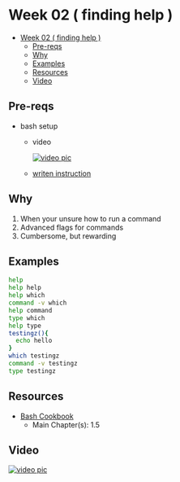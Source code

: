 # Week 02 ( finding help )

- [Week 02 ( finding help )](#week-02--finding-help-)
  - [Pre-reqs](#pre-reqs)
  - [Why](#why)
  - [Examples](#examples)
  - [Resources](#resources)
  - [Video](#video)

## Pre-reqs

- bash setup
  - video

    [![video pic](https://img.youtube.com/vi/mfP8R1yr80A/0.jpg)](https://youtu.be/mfP8R1yr80A)

  - [writen instruction](/install_methods/)

## Why

1. When your unsure how to run a command
2. Advanced flags for commands
3. Cumbersome, but rewarding

## Examples

```bash
help
help help
help which
command -v which
help command
type which
help type
testingz(){
  echo hello
}
which testingz
command -v testingz
type testingz
```

## Resources

- [Bash Cookbook](http://bashcookbook.com/)
  - Main Chapter(s): 1.5
  
## Video

[![video pic](https://img.youtube.com/vi/XiNrBIoZRFI/0.jpg)](https://youtu.be/XiNrBIoZRFI)
